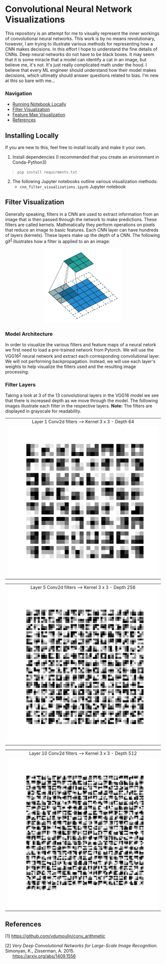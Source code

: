 # Convolutional Neural Network Visualizations 

This repository is an attempt for me to visually represent the inner workings of convolutional neural networks. This work is by no means revolutionary, however, I am trying to illustrate various methods for representing how a CNN makes decisions. In this effort I hope to understand the fine details of CNNs. Deep neural networks do not have to be black boxes. It may seem that it is some miracle that a model can identify a cat in an image, but believe me, it's not. It's just really complicated math under the hood. I believe that every ML engineer should understand how their model makes decisions, which ultimatly should answer questions related to bias. I'm new at this so bare with me...

### Navigation
* [Running Notebook Locally](#installing_locally)
* [Filter Visualization](#filter_vis)
* [Feature Map Visualization](#feature_map_visualization)
* [References](#referances)

<a id='installing_locally'></a>
## Installing Locally
If you are new to this, feel free to install locally and make it your own.
1. Install dependencies (I recommended that you create an environment in Conda-Python3)  
>`pip install requirments.txt`
2. The following Jupyter notebooks outline various visualization methods:
    * `cnn_filter_visualizations.ipynb` Jupyter notebook 

<a id='filter_vis'></a>
## Filter Visualization

Generally speaking, filters in a CNN are used to extract information from an image that is then passed through the network to make predictions. These filters are called kernels. Mathmatically they perform operations on pixels that reduce an image to basic features. Each CNN layer can have hundreds of layers (kernels). These layers make up the depth of a CNN. The following gif<sup>[1](#1)</sup> illustrates how a filter is applied to an an image:

<p align="center">
<img width="250" src = "images/padding_strides.gif">
</p>

### Model Architecture

In order to visualize the various filters and feature maps of a neural netork we first need to load a pre-trained network from Pytorch. We will use the VGG16<sup>[2](#1)</sup> neural network and extract each corresponding convolutional layer. We will not performing backpropagation. Instead, we will use each layer's weights to help visualize the filters used and the resulting image processing.

### Filter Layers

Taking a look at 3 of the 13 convolutional layers in the VGG16 model we see that there is increased depth as we move through the model. The following images illustrate each filter in the respective layers. **Note:** The filters are displayed in grayscale for readability.
<table width="500" align="center">
	<tbody> 
        <tr>	
            <td align="center"> Layer 1 Conv2d filters --> Kernel 3 x 3 - Depth 64</td>
		</tr>
		<tr>
			<td width="50%" align="center"> <img src="images/conv_layer_1_filter.jpg"></td>
		</tr>
	</tbody>
</table>
<table width="500" align="center">
	<tbody> 
        <tr>	
            <td align="center"> Layer 5 Conv2d filters --> Kernel 3 x 3 - Depth 256</td>
		</tr>
		<tr>
			<td width="50%" align="center"> <img src="images/conv_layer_5_filter.jpg"></td>
		</tr>
	</tbody>
</table>
<table width="500" align="center">
	<tbody> 
        <tr>	
            <td align="center"> Layer 10 Conv2d filters --> Kernel 3 x 3 - Depth 512</td>
		</tr>
		<tr>
			<td width="50%" align="center"> <img src="images/conv_layer_10_filter.jpg"></td>
		</tr>
	</tbody>
</table>


<a id='references'></a>
## References
[1]<a id='1'></a> https://github.com/vdumoulin/conv_arithmetic  

[2]<a id='2'></a> *Very Deep Convolutional Networks for Large-Scale Image Recognition.* Simonyan, K.,
Zisserman, A. 2015.  
&nbsp;&nbsp;&nbsp;&nbsp;&nbsp;&nbsp;https://arxiv.org/abs/1409.1556
